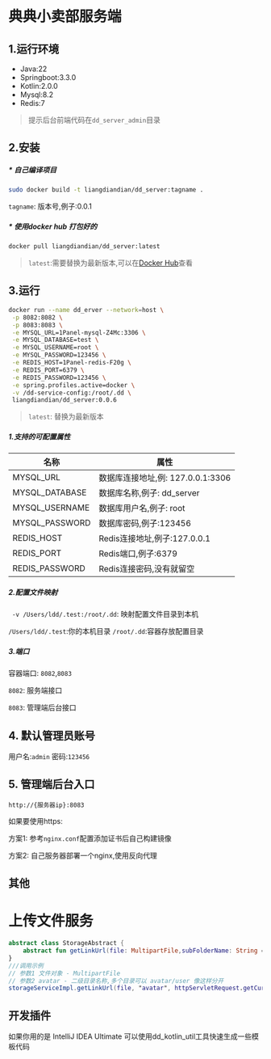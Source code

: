 # 典典小卖部服务端

## 1.运行环境

* Java:22
* Springboot:3.3.0
* Kotlin:2.0.0
* Mysql:8.2
* Redis:7


> 提示后台前端代码在`dd_server_admin`目录

## 2.安装

##### * 自己编译项目
```bash
sudo docker build -t liangdiandian/dd_server:tagname .
```
`tagname`: 版本号,例子:0.0.1

##### * 使用docker hub 打包好的

```bash
docker pull liangdiandian/dd_server:latest
```
> `latest`:需要替换为最新版本,可以在[Docker Hub](https://hub.docker.com/search?q=dd_server)查看

## 3.运行

```bash
docker run --name dd_erver --network=host \
 -p 8082:8082 \
 -p 8083:8083 \
 -e MYSQL_URL=1Panel-mysql-Z4Mc:3306 \
 -e MYSQL_DATABASE=test \
 -e MYSQL_USERNAME=root \
 -e MYSQL_PASSWORD=123456 \
 -e REDIS_HOST=1Panel-redis-F20g \
 -e REDIS_PORT=6379 \
 -e REDIS_PASSWORD=123456 \
 -e spring.profiles.active=docker \
 -v /dd-service-config:/root/.dd \
 liangdiandian/dd_server:0.0.6
```

> `latest`: 替换为最新版本

##### 1.支持的可配置属性

| 名称             | 属性                        |
|----------------|---------------------------|
| MYSQL_URL      | 数据库连接地址,例: 127.0.0.1:3306 |
| MYSQL_DATABASE | 数据库名称,例子: dd_server       |
| MYSQL_USERNAME | 数据库用户名,例子: root           |
| MYSQL_PASSWORD | 数据库密码,例子:123456           |
| REDIS_HOST     | Redis连接地址,例子:127.0.0.1    |
| REDIS_PORT     | Redis端口,例子:6379           |
| REDIS_PASSWORD | Redis连接密码,没有就留空           |

##### 2.配置文件映射
` -v /Users/ldd/.test:/root/.dd`: 映射配置文件目录到本机

`/Users/ldd/.test`:你的本机目录
`/root/.dd`:容器存放配置目录  

##### 3.端口

容器端口: `8082`,`8083`

`8082`: 服务端接口

`8083`: 管理端后台接口

## 4. 默认管理员账号

用户名:`admin`
密码:`123456`

## 5. 管理端后台入口

`http://{服务器ip}:8083`

如果要使用https:

方案1: 参考`nginx.conf`配置添加证书后自己构建镜像

方案2: 自己服务器部署一个nginx,使用反向代理



## 其他

# 上传文件服务
```kotlin
abstract class StorageAbstract {
    abstract fun getLinkUrl(file: MultipartFile,subFolderName: String = "",host:String = "",user: User?) : FileInfo?
}
///调用示例
// 参数1 文件对象 - MultipartFile
// 参数2 avatar - 二级目录名称,多个目录可以 avatar/user 像这样分开
storageServiceImpl.getLinkUrl(file, "avatar", httpServletRequest.getCurrentHost(), user);
```


## 开发插件
如果你用的是 IntelliJ IDEA Ultimate
可以使用dd_kotlin_util工具快速生成一些模板代码